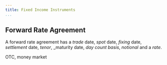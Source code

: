 ```yaml
---
title: Fixed Income Instruments
...
```


## Forward Rate Agreement

A forward rate agreement has a _trade_ date, _spot_ date, _fixing_ date, 
_settlement_ date, _tenor_, _maturity date, _day count basis_,
_notional_ and a _rate_.

OTC, money market

